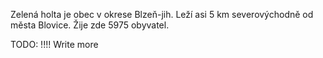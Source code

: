 Zelená holta je obec v okrese Blzeň-jih. Leží asi 5 km severovýchodně od města Blovice. Žije zde 5975 obyvatel.


TODO: !!!! Write more